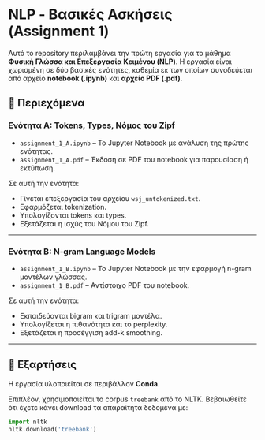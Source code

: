 # NLP - Βασικές Ασκήσεις (Assignment 1)

Αυτό το repository περιλαμβάνει την πρώτη εργασία για το μάθημα **Φυσική Γλώσσα και Επεξεργασία Κειμένου (NLP)**. Η εργασία είναι χωρισμένη σε δύο βασικές ενότητες, καθεμία εκ των οποίων συνοδεύεται από αρχείο **notebook (.ipynb)** και **αρχείο PDF (.pdf)**.

## 📂 Περιεχόμενα

### Ενότητα A: Tokens, Types, Νόμος του Zipf
- `assignment_1_A.ipynb` – Το Jupyter Notebook με ανάλυση της πρώτης ενότητας.
- `assignment_1_A.pdf` – Έκδοση σε PDF του notebook για παρουσίαση ή εκτύπωση.

Σε αυτή την ενότητα:
- Γίνεται επεξεργασία του αρχείου `wsj_untokenized.txt`.
- Εφαρμόζεται tokenization.
- Υπολογίζονται tokens και types.
- Εξετάζεται η ισχύς του Νόμου του Zipf.

---

### Ενότητα B: N-gram Language Models
- `assignment_1_B.ipynb` – Το Jupyter Notebook με την εφαρμογή n-gram μοντέλων γλώσσας.
- `assignment_1_B.pdf` – Αντίστοιχο PDF του notebook.

Σε αυτή την ενότητα:
- Εκπαιδεύονται bigram και trigram μοντέλα.
- Υπολογίζεται η πιθανότητα και το perplexity.
- Εξετάζεται η προσέγγιση add-k smoothing.

---

## 🧪 Εξαρτήσεις
Η εργασία υλοποιείται σε περιβάλλον **Conda**.

Επιπλέον, χρησιμοποιείται το corpus `treebank` από το NLTK. Βεβαιωθείτε ότι έχετε κάνει download τα απαραίτητα δεδομένα με:

```python
import nltk
nltk.download('treebank')
